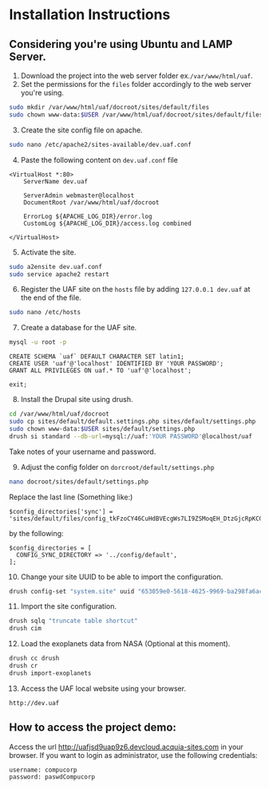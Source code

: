 # Installation Instructions

## Considering you're using Ubuntu and LAMP Server.

1. Download the project into the web server folder ex.`/var/www/html/uaf`.
2. Set the permissions for the `files` folder accordingly to the web server 
you're using.
```bash
sudo mkdir /var/www/html/uaf/docroot/sites/default/files
sudo chown www-data:$USER /var/www/html/uaf/docroot/sites/default/files -R
```
3. Create the site config file on apache.
```bash
sudo nano /etc/apache2/sites-available/dev.uaf.conf
```
4. Paste the following content on `dev.uaf.conf` file
```
<VirtualHost *:80>
    ServerName dev.uaf
    
    ServerAdmin webmaster@localhost
    DocumentRoot /var/www/html/uaf/docroot
    
    ErrorLog ${APACHE_LOG_DIR}/error.log
    CustomLog ${APACHE_LOG_DIR}/access.log combined

</VirtualHost>
```
5. Activate the site.
```bash
sudo a2ensite dev.uaf.conf
sudo service apache2 restart
```
6. Register the UAF site on the `hosts` file by adding `127.0.0.1 dev.uaf` at 
the end of the file.
```bash
sudo nano /etc/hosts 
```
7. Create a database for the UAF site.
```bash
mysql -u root -p
```
```mysql
CREATE SCHEMA `uaf` DEFAULT CHARACTER SET latin1;
CREATE USER 'uaf'@'localhost' IDENTIFIED BY 'YOUR PASSWORD';
GRANT ALL PRIVILEGES ON uaf.* TO 'uaf'@'localhost';

exit;
```

8. Install the Drupal site using drush.
```bash
cd /var/www/html/uaf/docroot
sudo cp sites/default/default.settings.php sites/default/settings.php
sudo chown www-data:$USER sites/default/settings.php
drush si standard --db-url=mysql://uaf:'YOUR PASSWORD'@localhost/uaf
```
Take notes of your username and password.


9. Adjust the config folder on `dorcroot/default/settings.php`
```bash
nano docroot/sites/default/settings.php
```

Replace the last line (Something like:) 
```
$config_directories['sync'] = 'sites/default/files/config_tkFzoCY46CuHdBVEcgWs7LI9ZSMoqEH_DtzGjcRpKCG6euyT_QVwRoNEel0JzO91surASw5nWA/sync';
```
by the following:
```
$config_directories = [
  CONFIG_SYNC_DIRECTORY => '../config/default',
];
```

10. Change your site UUID to be able to import the configuration.
```bash
drush config-set "system.site" uuid "653059e0-5618-4625-9969-ba298fa6acf5"
```

11. Import the site configuration.
```bash
drush sqlq "truncate table shortcut"
drush cim
```

12. Load the exoplanets data from NASA (Optional at this moment).
```bash
drush cc drush
drush cr
drush import-exoplanets
```

13. Access the UAF local website using your browser.
```
http://dev.uaf
```

## How to access the project demo:
Access the url http://uafjsd9uap9z6.devcloud.acquia-sites.com in your browser.
If you want to login as administrator, use the following credentials:
```
username: compucorp
password: paswdCompucorp 
```
